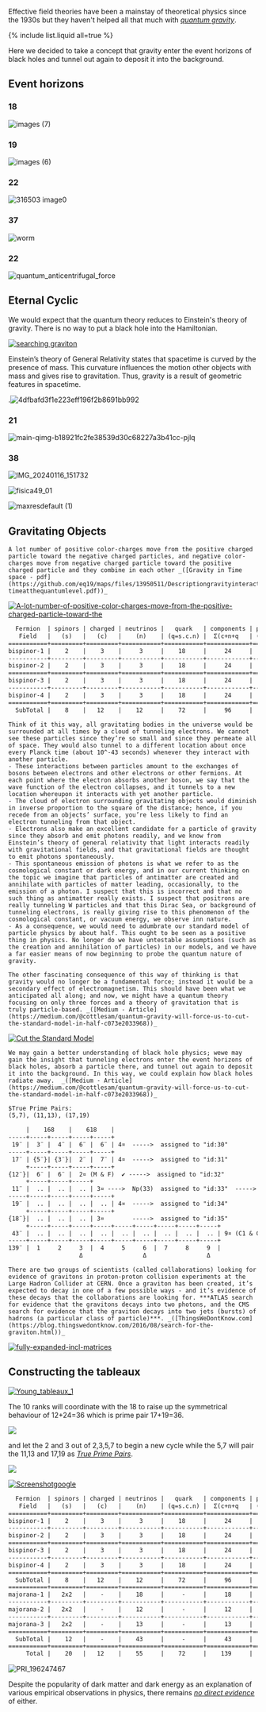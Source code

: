Effective field theories have been a mainstay of theoretical physics since the 1930s but they haven't helped all that much with _[quantum gravity](https://youtube.com/shorts/8wvEcdiXMh8?si=l8RLKfqXcqPhF-eY)_.

{% include list.liquid all=true %}

Here we decided to take a concept that gravity enter the event horizons of black holes and tunnel out again to deposit it into the background.

## Event horizons

### 18
![images (7)](https://github.com/eq19/maps/assets/8466209/ef424096-43cd-460e-a1af-be5b75e13fc7)
### 19
![images (6)](https://github.com/eq19/maps/assets/8466209/7fe8fd96-9254-4218-936a-667d602587c0)
### 22
![316503 image0](https://github.com/eq19/maps/assets/8466209/6950313f-693e-455c-be4b-bce6776368f6)
### 37
![worm](https://github.com/eq19/maps/assets/8466209/0dc3b0c8-382b-42f9-adf2-baddbf3e06c1)
### 22
![quantum_anticentrifugal_force](https://github.com/eq19/maps/assets/8466209/0be6fa8e-a9f0-4d10-88e8-9675c5e1097b)

## Eternal Cyclic

We would expect that the quantum theory reduces to Einstein's theory of gravity. There is no way to put a black hole into the Hamiltonian.

[![searching graviton](https://github.com/eq19/maps/assets/8466209/a5789ee5-ba96-423c-b199-d899887e3599)](https://web2.ph.utexas.edu/~coker2/index.files/quantumgravity.htm)

Einstein’s theory of General Relativity states that spacetime is curved by the  presence of mass. This curvature influences the motion other objects with mass and gives rise to gravitation. Thus, gravity is a result of geometric features in spacetime.

.![4dfbafd3f1e223eff196f2b8691bb992](https://github.com/eq19/maps/assets/8466209/2d509860-707d-4f3e-ba1a-61ccc4d9bf9b)
### 21
![main-qimg-b18921fc2fe38539d30c68227a3b41cc-pjlq](https://github.com/eq19/maps/assets/8466209/909ad5d3-97f4-4cb0-972a-a2be205eeafc)

### 38
![IMG_20240116_151732](https://github.com/eq19/maps/assets/8466209/8707fac0-67fe-4a17-88ef-eeff907a925d)

![fisica49_01](https://github.com/eq19/maps/assets/8466209/5e1ad6f2-847e-46ef-9abf-59d3def9aca4)

![maxresdefault (1)](https://github.com/eq19/maps/assets/8466209/46fed45e-a52b-4456-9aad-d995a69b01d4)

## Gravitating Objects

```note
A lot number of positive color-charges move from the positive charged particle toward the negative charged particles, and negative color-charges move from negative charged particle toward the positive charged particle and they combine in each other _([Gravity in Time space - pdf](https://github.com/eq19/maps/files/13950511/Descriptiongravityinteractwithspace-timeatthequantumlevel.pdf))_
```

[![A-lot-number-of-positive-color-charges-move-from-the-positive-charged-particle-toward-the](https://github.com/eq19/maps/assets/8466209/cab50da0-531b-4e00-a18b-89f5151fcfe4)](https://www.linkedin.com/pulse/mechanism-transform-energy-from-strong-weak-nuclear-force-javadi)

```txt
  Fermion  | spinors | charged | neutrinos |   quark   | components | parameter
   Field   |   (s)   |   (c)   |    (n)    | (q=s.c.n) |  Σ(c+n+q   | (complex)
===========+=========+=========+===========+===========+============+===========
bispinor-1 |    2    |    3    |     3     |    18     |     24     |   19
-----------+---------+---------+-----------+-----------+------------+-- 17
bispinor-2 |    2    |    3    |     3     |    18     |     24     |   i12 👈
===========+=========+=========+===========+===========+============+===========
bispinor-3 |    2    |    3    |     3     |    18     |     24     |   11
-----------+---------+---------+-----------+-----------+------------+-- 19
bispinor-4 |    2    |    3    |     3     |    18     |     24     |   i18
===========+=========+=========+===========+===========+============+===========
  SubTotal |    8    |   12    |    12     |    72     |     96     |   66+i30
```

```note
Think of it this way, all gravitating bodies in the universe would be surrounded at all times by a cloud of tunneling electrons. We cannot see these particles since they’re so small and since they permeate all of space. They would also tunnel to a different location about once every Planck time (about 10^-43 seconds) whenever they interact with another particle.
- These interactions between particles amount to the exchanges of bosons between electrons and other electrons or other fermions. At each point where the electron absorbs another boson, we say that the wave function of the electron collapses, and it tunnels to a new location whereupon it interacts with yet another particle.
- The cloud of electron surrounding gravitating objects would diminish in inverse proportion to the square of the distance; hence, if you recede from an objects’ surface, you’re less likely to find an electron tunneling from that object.
- Electrons also make an excellent candidate for a particle of gravity since they absorb and emit photons readily, and we know from Einstein’s theory of general relativity that light interacts readily with gravitational fields, and that gravitational fields are thought to emit photons spontaneously.
- This spontaneous emission of photons is what we refer to as the cosmological constant or dark energy, and in our current thinking on the topic we imagine that particles of antimatter are created and annihilate with particles of matter leading, occasionally, to the emission of a photon. I suspect that this is incorrect and that no such thing as antimatter really exists. I suspect that positrons are really tunneling W particles and that this Dirac Sea, or background of tunneling electrons, is really giving rise to this phenomenon of the cosmological constant, or vacuum energy, we observe inn nature.
- As a consequence, we would need to adumbrate our standard model of particle physics by about half. This ought to be seen as a positive thing in physics. No longer do we have untestable assumptions (such as the creation and annihilation of particles) in our models, and we have a far easier means of now beginning to probe the quantum nature of gravity.

The other fascinating consequence of this way of thinking is that gravity would no longer be a fundamental force; instead it would be a secondary effect of electromagnetism. This should have been what we anticipated all along; and now, we might have a quantum theory focusing on only three forces and a theory of gravitation that is truly particle-based. _([Medium - Article](https://medium.com/@cottlesam/quantum-gravity-will-force-us-to-cut-the-standard-model-in-half-c073e2033968))_
```

[![Cut the Standard Model](https://github.com/eq19/maps/assets/8466209/22d4a42b-da13-4a78-a3d1-e15ee5c611c6)](https://medium.com/@cottlesam/quantum-gravity-will-force-us-to-cut-the-standard-model-in-half-c073e2033968)

```note
We may gain a better understanding of black hole physics; wewe may gain the insight that tunneling electrons enter the event horizons of black holes, absorb a particle there, and tunnel out again to deposit it into the background. In this way, we could explain how black holes radiate away.  _([Medium - Article](https://medium.com/@cottlesam/quantum-gravity-will-force-us-to-cut-the-standard-model-in-half-c073e2033968))_
```

```txt
$True Prime Pairs:
(5,7), (11,13), (17,19)

     |    168    |    618    |
-----+-----+-----+-----+-----+                                             ---
 19¨ |  3¨ |  4¨ |  6¨ |  6¨ | 4¤  ----->  assigned to "id:30"             19¨
-----+-----+-----+-----+-----+                                             ---
 17¨ | {5¨}| {3¨}|  2¨ |  7¨ | 4¤  ----->  assigned to "id:31"              |
     +-----+-----+-----+-----+                                              |
{12¨}|  6¨ |  6¨ |  2¤ (M & F)  ✔️ ----->  assigned to "id:32"              |
     +-----+-----+-----+                                                    |
 11¨ |  .. |  .. |  .. | 3¤ ---->  Np(33)  assigned to "id:33"  ----->  👉 77¨
-----+-----+-----+-----+-----+                                              |
 19¨ |  .. |  .. |  .. |  .. | 4¤  ----->  assigned to "id:34"              |
     +-----+-----+-----+-----+                                              |
{18¨}|  .. |  .. |  .. | 3¤        ----->  assigned to "id:35"              |
     +-----+-----+-----+-----+-----+-----+-----+-----+-----+               ---
 43¨ |  .. |  .. |  .. |  .. |  .. |  .. |  .. |  .. |  .. | 9¤ (C1 & C2)  43¨
-----+-----+-----+-----+-----+-----+-----+-----+-----+-----+               ---
139¨ |  1     2     3  |  4     5     6  |  7     8     9  |
                    Δ                 Δ                 Δ       
```

```note
There are two groups of scientists (called collaborations) looking for evidence of gravitons in proton-proton collision experiments at the Large Hadron Collider at CERN. Once a graviton has been created, it’s expected to decay in one of a few possible ways - and it’s evidence of these decays that the collaborations are looking for. ***ATLAS search for evidence that the gravitons decays into two photons, and the CMS search for evidence that the graviton decays into two jets (bursts) of hadrons (a particular class of particle)***. _([ThingsWeDontKnow.com](https://blog.thingswedontknow.com/2016/08/search-for-the-graviton.html))_
```

[![fully-expanded-incl-matrices](https://github.com/eq19/maps/assets/8466209/48f7eccd-64e3-41a9-bc16-588c17cdd887)
](https://diracfortherestofus.wordpress.com/2018/06/02/10-on-not-spin/)

## Constructing the tableaux

[![Young_tableaux_1](https://github.com/eq19/maps/assets/8466209/b67b90d8-6b5e-435e-8f5c-ade27ec0d9e8)](https://en.m.wikipedia.org/wiki/Clebsch%E2%80%93Gordan_coefficients_for_SU(3)#Constructing_the_tableaux)

The 10 ranks will coordinate with the 18 to raise up the symmetrical behaviour of 12+24=36 which is prime pair 17+19=36.

![](https://user-images.githubusercontent.com/36441664/275302565-33186ad7-adf7-4ce3-baa5-c5359d7aa90d.png)

 and let the 2 and 3 out of 2,3,5,7 to begin a new cycle while the 5,7 will pair the 11,13 and 17,19 as _[True Prime Pairs](https://www.eq19.com/addition/file02.html#true-prime-pairs)_.

![](https://user-images.githubusercontent.com/8466209/225830554-007fbd06-9d7d-44e8-867d-c7b0188bf488.png)

[![Screenshotgoogle](https://github.com/eq19/maps/assets/8466209/e1e09c8a-de60-4724-ac01-bac09fe31426)](https://arxiv.org/pdf/1812.07680.pdf)

```txt
  Fermion  | spinors | charged | neutrinos |   quark   | components | parameter
   Field   |   (s)   |   (c)   |    (n)    | (q=s.c.n) |  Σ(c+n+q   | (complex)
===========+=========+=========+===========+===========+============+===========
bispinor-1 |    2    |    3    |     3     |    18     |     24     |   19
-----------+---------+---------+-----------+-----------+------------+-- 17
bispinor-2 |    2    |    3    |     3     |    18     |     24     |   i12 👈
===========+=========+=========+===========+===========+============+===========
bispinor-3 |    2    |    3    |     3     |    18     |     24     |   11
-----------+---------+---------+-----------+-----------+------------+-- 19
bispinor-4 |    2    |    3    |     3     |    18     |     24     |   i18
===========+=========+=========+===========+===========+============+===========
  SubTotal |    8    |   12    |    12     |    72     |     96     |   66+i30
===========+=========+=========+===========+===========+============+===========
majorana-1 |   2x2   |    -    |    18     |     -     |     18     |   18
-----------+---------+---------+-----------+-----------+------------+-----------
majorana-2 |   2x2   |    -    |    12     |     -     |     12     |   12 👈
-----------+---------+---------+-----------+-----------+------------+-----------
majorana-3 |   2x2   |    -    |    13     |     -     |     13     |   i13
===========+=========+=========+===========+===========+============+===========
  SubTotal |    12   |    -    |    43     |     -     |     43     |  30+i13
===========+=========+=========+===========+===========+============+===========
     Total |    20   |   12    |    55     |    72     |    139     |  96+i43 👈
```

![PRI_196247467](https://github.com/eq19/maps/assets/8466209/3c88a36a-19fd-4b34-b956-3f3d19143538)

Despite the popularity of dark matter and dark energy as an explanation of various  empirical observations in physics, there remains _[no direct evidence](https://github.com/user-attachments/files/17408958/Title_Alternative_Explanation_of_Dark_Ma.pdf)_ of either.

